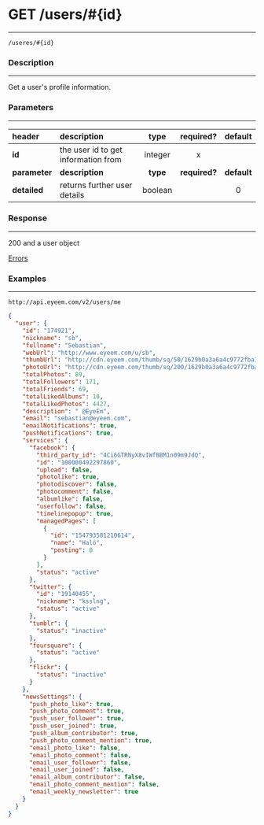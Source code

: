 # GET /users/#{id} 
***
`/useres/#{id}`

### Description
***
Get a user's profile information.

### Parameters
***

|header| description| type |required? |default|
|:---------|:--------------|:----------:|:------------:|:------------:|
|**id**|the user id to get information from|integer|x||
|**parameter**| **description**| **type** |**required?** |**default**|
|**detailed**| returns further user details|boolean||0|



### Response
***
200 and a user object 

[Errors](../../resources/errors.md#files)

### Examples
***

`http://api.eyeem.com/v2/users/me`

```json
{
  "user": {
    "id": "174921",
    "nickname": "sb",
    "fullname": "Sebastian",
    "webUrl": "http://www.eyeem.com/u/sb",
    "thumbUrl": "http://cdn.eyeem.com/thumb/sq/50/1629b0a3a6a4c9772fba1c82b2972ceff4b5c49a-1351259458",
    "photoUrl": "http://cdn.eyeem.com/thumb/sq/200/1629b0a3a6a4c9772fba1c82b2972ceff4b5c49a-1351259458",
    "totalPhotos": 89,
    "totalFollowers": 171,
    "totalFriends": 69,
    "totalLikedAlbums": 10,
    "totalLikedPhotos": 4427,
    "description": " @EyeEm",
    "email": "sebastian@eyeem.com",
    "emailNotifications": true,
    "pushNotifications": true,
    "services": {
      "facebook": {
        "third_party_id": "4Ci6GTRNyX8vIWfBBM1n09m9JdQ",
        "id": "100000492297860",
        "upload": false,
        "photolike": true,
        "photodiscover": false,
        "photocomment": false,
        "albumlike": false,
        "userfollow": false,
        "timelinepopup": true,
        "managedPages": [
          {
            "id": "154793581210614",
            "name": "Halö",
            "posting": 0
          }
        ],
        "status": "active"
      },
      "twitter": {
        "id": "19140455",
        "nickname": "ksslng",
        "status": "active"
      },
      "tumblr": {
        "status": "inactive"
      },
      "foursquare": {
        "status": "active"
      },
      "flickr": {
        "status": "inactive"
      }
    },
    "newsSettings": {
      "push_photo_like": true,
      "push_photo_comment": true,
      "push_user_follower": true,
      "push_user_joined": true,
      "push_album_contributor": true,
      "push_photo_comment_mention": true,
      "email_photo_like": false,
      "email_photo_comment": false,
      "email_user_follower": false,
      "email_user_joined": false,
      "email_album_contributor": false,
      "email_photo_comment_mention": false,
      "email_weekly_newsletter": true
    }
  }
}
```